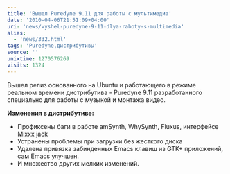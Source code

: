 ```yaml
---
title: 'Вышел Puredyne 9.11 для работы с мультимедиа'
date: '2010-04-06T21:51:09+04:00'
uri: 'news/vyshel-puredyne-9-11-dlya-raboty-s-multimedia'
alias: 
  - 'news/332.html'
tags: 'Puredyne,дистрибутивы'
source: ''
unixtime: 1270576269
visits: 1324
---
```

Вышел релиз  основанного на Ubuntu и работающего в режиме реальном времени дистрибутива - Puredyne 9.11 разработанного специально для работы с музыкой и монтажа видео.

**Изменения в дистрибутиве:**

*   Профиксены баги в работе amSynth, WhySynth, Fluxus, интерфейсе Mixxx jack
*   Устранены проблемы при загрузки без жесткого диска
*   Удалена привязка забинденных Emacs клавиш из GTK+ приложений, сам Emacs улучшен.
*   И множество других мелких изменений.
